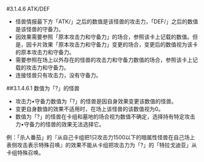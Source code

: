 #3.1.4.6        ATK/DEF
* 怪兽情报最下方「ATK/」之后的数值是该怪兽的攻击力，「DEF/」之后的数值是该怪兽的守备力。
* 因效果需要参照「原本攻击力和守备力」的场合，参照该卡上记载的数值。但是，因卡片效果「原本攻击力和守备力」变更的场合，变更后的数值视为该卡的原本攻击力和守备力。
* 需要参照在场上以外存在的怪兽的攻击力和守备力数值的场合，参照该卡上记载的攻击力和守备力。
* 连接怪兽只有攻击力，没有守备力。

##3.1.4.6.1        数值为「?」的怪兽
* 攻击力•守备力数值为「?」的怪兽是因自身效果变更该数值的怪兽。
* 变更自身数值的效果不适用时，在场上该怪兽的该数值视为0。
* 数值为「?」的怪兽在卡组和墓地的场合视为数值不确定，选择持有特定攻击力•守备力的怪兽的效果无法选择它。

例：「杀人番茄」的『从自己卡组把1只攻击力1500以下的暗属性怪兽在自己场上表侧攻击表示特殊召唤』的效果不能从卡组把攻击力为「?」的「特拉戈迪亚」从卡组特殊召唤。
